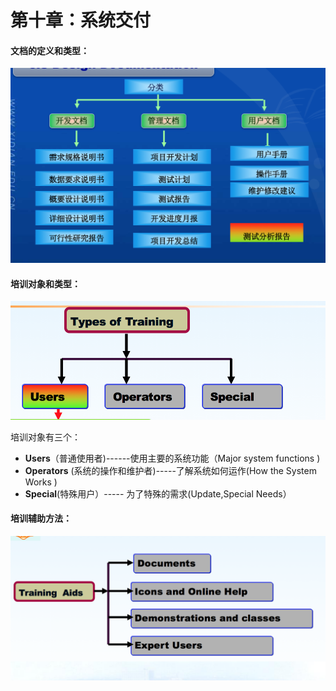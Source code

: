 # 第十章：系统交付

#### 文档的定义和类型：

![](/assets/t20.png)

#### 

#### 培训对象和类型：

![](/assets/t21.png)

培训对象有三个：

* **Users**（普通使用者\)------使用主要的系统功能（Major system functions
  \)
* **Operators** \(系统的操作和维护者\)-----了解系统如何运作\(How the System Works
  \)
* **Special**\(特殊用户）----- 为了特殊的需求\(Update,Special Needs）

#### 培训辅助方法：

![](/assets/t22.png)

